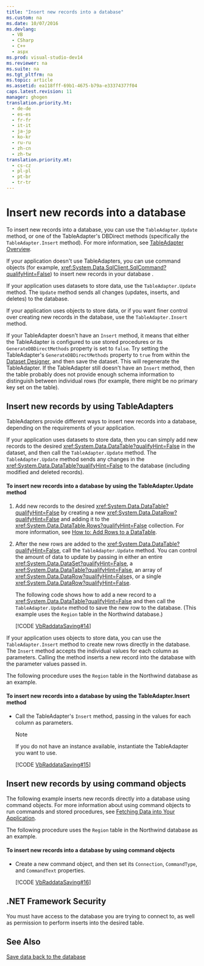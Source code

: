 ```yaml
---
title: "Insert new records into a database"
ms.custom: na
ms.date: 10/07/2016
ms.devlang: 
  - VB
  - CSharp
  - C++
  - aspx
ms.prod: visual-studio-dev14
ms.reviewer: na
ms.suite: na
ms.tgt_pltfrm: na
ms.topic: article
ms.assetid: ea118fff-69b1-4675-b79a-e33374377f04
caps.latest.revision: 11
manager: ghogen
translation.priority.ht: 
  - de-de
  - es-es
  - fr-fr
  - it-it
  - ja-jp
  - ko-kr
  - ru-ru
  - zh-cn
  - zh-tw
translation.priority.mt: 
  - cs-cz
  - pl-pl
  - pt-br
  - tr-tr
---
```

# Insert new records into a database
To insert new records into a database, you can use the `TableAdapter.Update` method, or one of the TableAdapter's DBDirect methods (specifically the `TableAdapter.Insert` method). For more information, see [TableAdapter Overview](../VS_raddata/TableAdapter-Overview.md).  
  
 If your application doesn't use TableAdapters, you can use command objects (for example,  <xref:System.Data.SqlClient.SqlCommand?qualifyHint=False>) to  insert new records in your database .  
  
 If your application uses datasets to store data, use the `TableAdapter.Update` method. The `Update` method sends all changes (updates, inserts, and deletes) to the database.  
  
 If your application uses objects to store data, or if you want finer control over creating new records in the database, use the `TableAdapter.Insert` method.  
  
 If your TableAdapter doesn't have an `Insert` method, it means that either the TableAdapter is configured to use stored procedures or its `GenerateDBDirectMethods` property is set to `false`. Try setting the TableAdapter's `GenerateDBDirectMethods` property to `true` from within the [Dataset Designer](../VS_raddata/Creating-and-Editing-Typed-Datasets.md), and then save the dataset. This will regenerate the TableAdapter. If the TableAdapter still doesn't have an `Insert` method, then the table probably does not provide enough schema information to distinguish between individual rows (for example, there might be no primary key set on the table).  
  
## Insert new records by using TableAdapters  
 TableAdapters provide different ways to insert new records into a database, depending on the requirements of your application.  
  
 If your application uses datasets to store data, then you can simply add new records to the desired <xref:System.Data.DataTable?qualifyHint=False> in the dataset, and then call the `TableAdapter.Update` method. The `TableAdapter.Update` method sends any changes in the <xref:System.Data.DataTable?qualifyHint=False> to the database (including modified and deleted records).  
  
#### To insert new records into a database by using the TableAdapter.Update method  
  
1.  Add new records to the desired <xref:System.Data.DataTable?qualifyHint=False> by creating a new <xref:System.Data.DataRow?qualifyHint=False> and adding it to the <xref:System.Data.DataTable.Rows?qualifyHint=False> collection. For more information, see [How to: Add Rows to a DataTable](../Topic/How%20to:%20Add%20Rows%20to%20a%20DataTable.md).  
  
2.  After the new rows are added to the <xref:System.Data.DataTable?qualifyHint=False>, call the `TableAdapter.Update` method. You can control the amount of data to update by passing in either an entire <xref:System.Data.DataSet?qualifyHint=False>, a <xref:System.Data.DataTable?qualifyHint=False>, an array of <xref:System.Data.DataRow?qualifyHint=False>s, or a single <xref:System.Data.DataRow?qualifyHint=False>.  
  
     The following code shows how to add a new record to a <xref:System.Data.DataTable?qualifyHint=False> and then call the `TableAdapter.Update` method to save the new row to the database. (This example uses the `Region` table in the Northwind database.)  
  
     [!CODE [VbRaddataSaving#14](../CodeSnippet/VS_Snippets_VBCSharp/VbRaddataSaving#14)]  
  
 If your application uses objects to store  data, you can use the `TableAdapter.Insert` method to create new rows directly in the database. The `Insert` method accepts the individual values for each column as parameters. Calling the method inserts a new record into the database with the parameter values passed in.  
  
 The following procedure uses the `Region` table in the Northwind database  as an example.  
  
#### To insert new records into a database by using the TableAdapter.Insert method  
  
-   Call the TableAdapter's `Insert` method, passing in the values for each column as parameters.  
  
    > [!NOTE]
    >  If you do not have an instance available, instantiate the TableAdapter you want to use.  
  
     [!CODE [VbRaddataSaving#15](../CodeSnippet/VS_Snippets_VBCSharp/VbRaddataSaving#15)]  
  
## Insert new records by using command objects  
 The following example inserts new records directly into a database using command objects. For more information about using command objects to run commands and stored procedures, see [Fetching Data into Your Application](../VS_raddata/Fetching-Data-into-Your-Application.md).  
  
 The following procedure uses the `Region` table in the Northwind database  as an example.  
  
#### To insert new records into a database by using command objects  
  
-   Create a new command object, and then set its `Connection`, `CommandType`, and `CommandText` properties.  
  
     [!CODE [VbRaddataSaving#16](../CodeSnippet/VS_Snippets_VBCSharp/VbRaddataSaving#16)]  
  
## .NET Framework Security  
 You must have access to the database you are trying to connect to, as well as permission to perform inserts into the desired table.  
  
## See Also  
 [Save data back to the database](../VS_raddata/Save-data-back-to-the-database.md)
